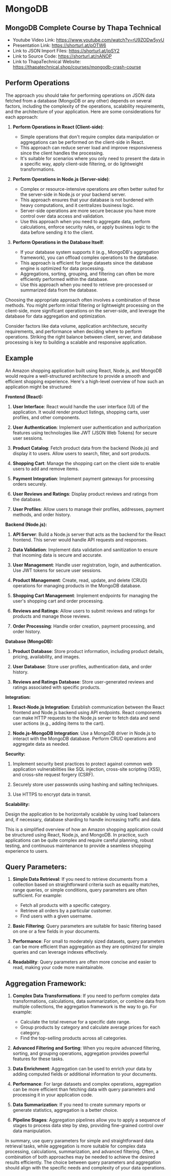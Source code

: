# MongoDB

## MongoDB Complete Course by Thapa Technical

- Youtube Video Link: https://www.youtube.com/watch?v=rU9ZODw5yvU
- Presentation Link: https://shorturl.at/pOTW6
- Link to JSON Import Files: https://shorturl.at/jpSY2
- Link to Source Code: https://shorturl.at/nANOP
- Link to ThapaTechnical Website: https://thapatechnical.shop/courses/mongodb-crash-course

## Perform Operations

The approach you should take for performing operations on JSON data fetched from a database (MongoDB or any other) depends on several factors, including the complexity of the operations, scalability requirements, and the architecture of your application. Here are some considerations for each approach:

1. **Perform Operations in React (Client-side)**:
   - Simple operations that don't require complex data manipulation or aggregations can be performed on the client-side in React.
   - This approach can reduce server load and improve responsiveness since the client handles the processing.
   - It's suitable for scenarios where you only need to present the data in a specific way, apply client-side filtering, or do lightweight transformations.

2. **Perform Operations in Node.js (Server-side)**:
   - Complex or resource-intensive operations are often better suited for the server-side in Node.js or your backend server.
   - This approach ensures that your database is not burdened with heavy computations, and it centralizes business logic.
   - Server-side operations are more secure because you have more control over data access and validation.
   - Use this approach when you need to aggregate data, perform calculations, enforce security rules, or apply business logic to the data before sending it to the client.

3. **Perform Operations in the Database Itself**:
   - If your database system supports it (e.g., MongoDB's aggregation framework), you can offload complex operations to the database.
   - This approach is efficient for large datasets since the database engine is optimized for data processing.
   - Aggregations, sorting, grouping, and filtering can often be more efficiently performed within the database.
   - Use this approach when you need to retrieve pre-processed or summarized data from the database.

Choosing the appropriate approach often involves a combination of these methods. You might perform initial filtering or lightweight processing on the client-side, more significant operations on the server-side, and leverage the database for data aggregation and optimization.

Consider factors like data volume, application architecture, security requirements, and performance when deciding where to perform operations. Striking the right balance between client, server, and database processing is key to building a scalable and responsive application.

## Example

An Amazon shopping application built using React, Node.js, and MongoDB would require a well-structured architecture to provide a smooth and efficient shopping experience. Here's a high-level overview of how such an application might be structured:

**Frontend (React):**

1. **User Interface**: React would handle the user interface (UI) of the application. It would render product listings, shopping carts, user profiles, and other components.

2. **User Authentication**: Implement user authentication and authorization features using technologies like JWT (JSON Web Tokens) for secure user sessions.

3. **Product Catalog**: Fetch product data from the backend (Node.js) and display it to users. Allow users to search, filter, and sort products.

4. **Shopping Cart**: Manage the shopping cart on the client side to enable users to add and remove items.

5. **Payment Integration**: Implement payment gateways for processing orders securely.

6. **User Reviews and Ratings**: Display product reviews and ratings from the database.

7. **User Profiles**: Allow users to manage their profiles, addresses, payment methods, and order history.

**Backend (Node.js):**

1. **API Server**: Build a Node.js server that acts as the backend for the React frontend. This server would handle API requests and responses.

2. **Data Validation**: Implement data validation and sanitization to ensure that incoming data is secure and accurate.

3. **User Management**: Handle user registration, login, and authentication. Use JWT tokens for secure user sessions.

4. **Product Management**: Create, read, update, and delete (CRUD) operations for managing products in the MongoDB database.

5. **Shopping Cart Management**: Implement endpoints for managing the user's shopping cart and order processing.

6. **Reviews and Ratings**: Allow users to submit reviews and ratings for products and manage those reviews.

7. **Order Processing**: Handle order creation, payment processing, and order history.

**Database (MongoDB):**

1. **Product Database**: Store product information, including product details, pricing, availability, and images.

2. **User Database**: Store user profiles, authentication data, and order history.

3. **Reviews and Ratings Database**: Store user-generated reviews and ratings associated with specific products.

**Integration:**

1. **React-Node.js Integration**: Establish communication between the React frontend and Node.js backend using API endpoints. React components can make HTTP requests to the Node.js server to fetch data and send user actions (e.g., adding items to the cart).

2. **Node.js-MongoDB Integration**: Use a MongoDB driver in Node.js to interact with the MongoDB database. Perform CRUD operations and aggregate data as needed.

**Security:**

1. Implement security best practices to protect against common web application vulnerabilities like SQL injection, cross-site scripting (XSS), and cross-site request forgery (CSRF).

2. Securely store user passwords using hashing and salting techniques.

3. Use HTTPS to encrypt data in transit.

**Scalability:**

Design the application to be horizontally scalable by using load balancers and, if necessary, database sharding to handle increasing traffic and data.

This is a simplified overview of how an Amazon shopping application could be structured using React, Node.js, and MongoDB. In practice, such applications can be quite complex and require careful planning, robust testing, and continuous maintenance to provide a seamless shopping experience to users.

## **Query Parameters:**

1. **Simple Data Retrieval**: If you need to retrieve documents from a collection based on straightforward criteria such as equality matches, range queries, or simple conditions, query parameters are often sufficient. For example:
   - Fetch all products with a specific category.
   - Retrieve all orders by a particular customer.
   - Find users with a given username.

2. **Basic Filtering**: Query parameters are suitable for basic filtering based on one or a few fields in your documents.

3. **Performance**: For small to moderately sized datasets, query parameters can be more efficient than aggregation as they are optimized for simple queries and can leverage indexes effectively.

4. **Readability**: Query parameters are often more concise and easier to read, making your code more maintainable.

## **Aggregation Framework:**

1. **Complex Data Transformations**: If you need to perform complex data transformations, calculations, data summarization, or combine data from multiple collections, the aggregation framework is the way to go. For example:
   - Calculate the total revenue for a specific date range.
   - Group products by category and calculate average prices for each category.
   - Find the top-selling products across all categories.

2. **Advanced Filtering and Sorting**: When you require advanced filtering, sorting, and grouping operations, aggregation provides powerful features for these tasks.

3. **Data Enrichment**: Aggregation can be used to enrich your data by adding computed fields or additional information to your documents.

4. **Performance**: For large datasets and complex operations, aggregation can be more efficient than fetching data with query parameters and processing it in your application code.

5. **Data Summarization**: If you need to create summary reports or generate statistics, aggregation is a better choice.

6. **Pipeline Stages**: Aggregation pipelines allow you to apply a sequence of stages to process data step by step, providing fine-grained control over data manipulation.

In summary, use query parameters for simple and straightforward data retrieval tasks, while aggregation is more suitable for complex data processing, calculations, summarization, and advanced filtering. Often, a combination of both approaches may be needed to achieve the desired results efficiently. The choice between query parameters and aggregation should align with the specific needs and complexity of your data operations.